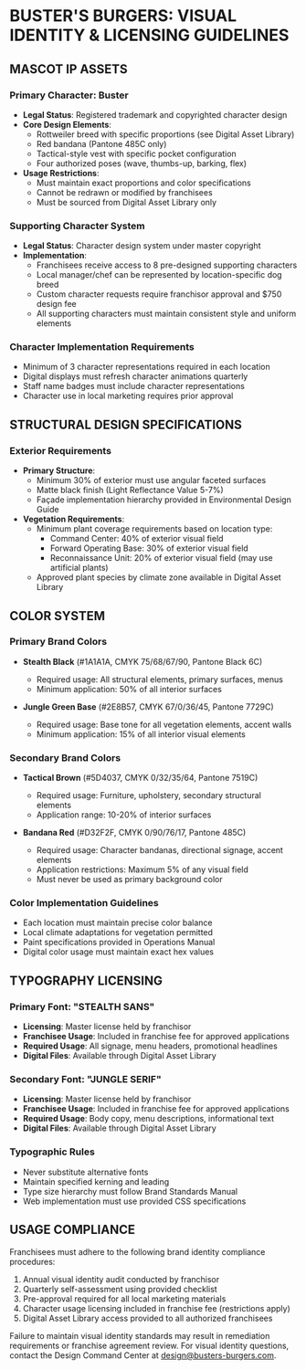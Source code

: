 # BUSTER'S BURGERS: VISUAL IDENTITY & LICENSING GUIDELINES

## MASCOT IP ASSETS

### Primary Character: Buster
- **Legal Status**: Registered trademark and copyrighted character design
- **Core Design Elements**: 
  * Rottweiler breed with specific proportions (see Digital Asset Library)
  * Red bandana (Pantone 485C only)
  * Tactical-style vest with specific pocket configuration
  * Four authorized poses (wave, thumbs-up, barking, flex)
- **Usage Restrictions**:
  * Must maintain exact proportions and color specifications
  * Cannot be redrawn or modified by franchisees
  * Must be sourced from Digital Asset Library only

### Supporting Character System
- **Legal Status**: Character design system under master copyright
- **Implementation**:
  * Franchisees receive access to 8 pre-designed supporting characters
  * Local manager/chef can be represented by location-specific dog breed
  * Custom character requests require franchisor approval and $750 design fee
  * All supporting characters must maintain consistent style and uniform elements

### Character Implementation Requirements
- Minimum of 3 character representations required in each location
- Digital displays must refresh character animations quarterly
- Staff name badges must include character representations
- Character use in local marketing requires prior approval

## STRUCTURAL DESIGN SPECIFICATIONS

### Exterior Requirements
- **Primary Structure**:
  * Minimum 30% of exterior must use angular faceted surfaces
  * Matte black finish (Light Reflectance Value 5-7%)
  * Façade implementation hierarchy provided in Environmental Design Guide
- **Vegetation Requirements**:
  * Minimum plant coverage requirements based on location type:
    - Command Center: 40% of exterior visual field
    - Forward Operating Base: 30% of exterior visual field
    - Reconnaissance Unit: 20% of exterior visual field (may use artificial plants)
  * Approved plant species by climate zone available in Digital Asset Library

## COLOR SYSTEM

### Primary Brand Colors
- **Stealth Black** (#1A1A1A, CMYK 75/68/67/90, Pantone Black 6C)
  * Required usage: All structural elements, primary surfaces, menus
  * Minimum application: 50% of all interior surfaces
  
- **Jungle Green Base** (#2E8B57, CMYK 67/0/36/45, Pantone 7729C)
  * Required usage: Base tone for all vegetation elements, accent walls
  * Minimum application: 15% of all interior visual elements
  
### Secondary Brand Colors
- **Tactical Brown** (#5D4037, CMYK 0/32/35/64, Pantone 7519C)
  * Required usage: Furniture, upholstery, secondary structural elements
  * Application range: 10-20% of interior surfaces
  
- **Bandana Red** (#D32F2F, CMYK 0/90/76/17, Pantone 485C)
  * Required usage: Character bandanas, directional signage, accent elements
  * Application restrictions: Maximum 5% of any visual field
  * Must never be used as primary background color

### Color Implementation Guidelines
- Each location must maintain precise color balance
- Local climate adaptations for vegetation permitted
- Paint specifications provided in Operations Manual
- Digital color usage must maintain exact hex values

## TYPOGRAPHY LICENSING

### Primary Font: "STEALTH SANS"
- **Licensing**: Master license held by franchisor
- **Franchisee Usage**: Included in franchise fee for approved applications
- **Required Usage**: All signage, menu headers, promotional headlines
- **Digital Files**: Available through Digital Asset Library

### Secondary Font: "JUNGLE SERIF"
- **Licensing**: Master license held by franchisor
- **Franchisee Usage**: Included in franchise fee for approved applications
- **Required Usage**: Body copy, menu descriptions, informational text
- **Digital Files**: Available through Digital Asset Library

### Typographic Rules
- Never substitute alternative fonts
- Maintain specified kerning and leading
- Type size hierarchy must follow Brand Standards Manual
- Web implementation must use provided CSS specifications

## USAGE COMPLIANCE

Franchisees must adhere to the following brand identity compliance procedures:

1. Annual visual identity audit conducted by franchisor
2. Quarterly self-assessment using provided checklist
3. Pre-approval required for all local marketing materials
4. Character usage licensing included in franchise fee (restrictions apply)
5. Digital Asset Library access provided to all authorized franchisees

Failure to maintain visual identity standards may result in remediation requirements or franchise agreement review. For visual identity questions, contact the Design Command Center at [design@busters-burgers.com](mailto:design@busters-burgers.com). 